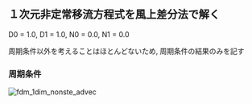 ## １次元非定常移流方程式を風上差分法で解く

D0 = 1.0, D1 = 1.0, N0 = 0.0, N1 = 0.0 <br>

周期条件以外を考えることはほとんどないため, 周期条件の結果のみを記す

### 周期条件

![fdm_1dim_nonste_advec](https://user-images.githubusercontent.com/75283304/178666888-0085b6ad-ba67-408f-b7ae-c68098dc8840.gif)
